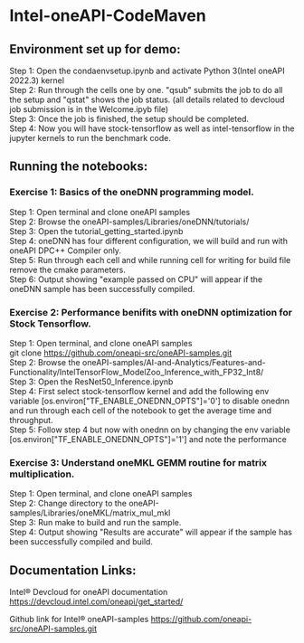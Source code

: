 # Intel-oneAPI-CodeMaven
## Environment set up for demo:
Step 1: Open the condaenvsetup.ipynb and activate Python 3(Intel oneAPI 2022.3) kernel<br />
Step 2: Run through the cells one by one. "qsub" submits the job to do all the setup and "qstat" shows the job status. (all details related to devcloud job submission is in the Welcome.ipyb file)<br />
Step 3: Once the job is finished, the setup should be completed.<br />
Step 4: Now you will have stock-tensorflow as well as intel-tensorflow in the jupyter kernels to run the benchmark code.<br />

## Running the notebooks:

### Exercise 1: Basics of the oneDNN programming model.
Step 1: Open terminal and clone oneAPI samples<br />
Step 2: Browse the oneAPI-samples/Libraries/oneDNN/tutorials/<br />
Step 3: Open the tutorial_getting_started.ipynb<br />
Step 4: oneDNN has four different configuration, we will build and run with oneAPI DPC++ Compiler only.<br />
Step 5: Run through each cell and while running cell for  writing for build file remove the cmake parameters.<br />
Step 6: Output showing "example passed on CPU" will appear if the oneDNN sample has been successfully compiled.<br />

### Exercise 2: Performance benifits with oneDNN optimization for Stock Tensorflow.

Step 1: Open terminal, and clone oneAPI samples<br />
git clone https://github.com/oneapi-src/oneAPI-samples.git<br />
Step 2: Browse the oneAPI-samples/AI-and-Analytics/Features-and-Functionality/IntelTensorFlow_ModelZoo_Inference_with_FP32_Int8/<br />
Step 3: Open the ResNet50_Inference.ipynb<br />
Step 4: First select stock-tensorflow kernel and add the following env variable [os.environ["TF_ENABLE_ONEDNN_OPTS"]='0'] to disable onednn and run through each cell of the notebook to get the average time and throughput.<br />
Step 5: Follow step 4 but now with onednn on by changing the env variable  [os.environ["TF_ENABLE_ONEDNN_OPTS"]='1'] and note the performance<br />

### Exercise 3: Understand oneMKL GEMM routine for matrix multiplication.

Step 1: Open terminal, and clone oneAPI samples<br />
Step 2: Change directory to the oneAPI-samples/Libraries/oneMKL/matrix_mul_mkl<br />
Step 3: Run make to build and run the sample.<br />
Step 4: Output showing "Results are accurate" will appear if the sample has been successfully compiled and build.<br />

## Documentation Links:

Intel® Devcloud for oneAPI documentation
https://devcloud.intel.com/oneapi/get_started/

Github link for Intel® oneAPI-samples
https://github.com/oneapi-src/oneAPI-samples.git

